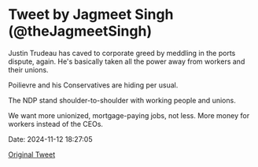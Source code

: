 # Tweet by Jagmeet Singh (@theJagmeetSingh)

Justin Trudeau has caved to corporate greed by meddling in the ports dispute, again. He's basically taken all the power away from workers and their unions.

Poilievre and his Conservatives are hiding per usual.

The NDP stand shoulder-to-shoulder with working people and unions.

We want more unionized, mortgage-paying jobs, not less. More money for workers instead of the CEOs.

Date: 2024-11-12 18:27:05

[Original Tweet](https://x.com/theJagmeetSingh/status/1856403358820515938)
